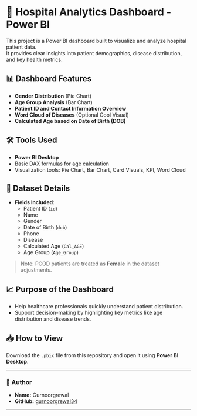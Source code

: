 # 🏥 Hospital Analytics Dashboard - Power BI

This project is a Power BI dashboard built to visualize and analyze hospital patient data.  
It provides clear insights into patient demographics, disease distribution, and key health metrics.

## 📊 Dashboard Features
- **Gender Distribution** (Pie Chart)
- **Age Group Analysis** (Bar Chart)
- **Patient ID and Contact Information Overview**
- **Word Cloud of Diseases** (Optional Cool Visual)
- **Calculated Age based on Date of Birth (DOB)**

## 🛠 Tools Used
- **Power BI Desktop**
- Basic DAX formulas for age calculation
- Visualization tools: Pie Chart, Bar Chart, Card Visuals, KPI, Word Cloud

## 📂 Dataset Details
- **Fields Included**:
  - Patient ID (`id`)
  - Name
  - Gender
  - Date of Birth (`dob`)
  - Phone
  - Disease
  - Calculated Age (`Cal_AGE`)
  - Age Group (`Age_Group`)

> Note: PCOD patients are treated as **Female** in the dataset adjustments.

## 📈 Purpose of the Dashboard
- Help healthcare professionals quickly understand patient distribution.
- Support decision-making by highlighting key metrics like age distribution and disease trends.

## 📥 How to View
Download the `.pbix` file from this repository and open it using **Power BI Desktop**.

---

### 🚀 Author
- **Name:** Gurnoorgrewal
- **GitHub:** [gurnoorgrewal34](https://github.com/gurnoorgrewal34)

---
